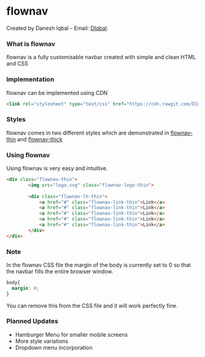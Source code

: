 # flownav

Created by Danesh Iqbal - Email: [DIqbal](mailto:daneshiqbal95@hotmail.co.uk?Subject=Github%20flownav).

### What is flownav
<p>flownav is a fully customisable navbar created with simple and clean HTML and CSS</p>

### Implementation
<p>flownav can be implemented using CDN</p>

```html
<link rel="stylesheet" type="text/css" href="https://cdn.rawgit.com/DIqbal/flownav/53607f2f/CSS/flownav.min.css">
```

### Styles
flownav comes in two different styles which are demonstrated in [flownav-thin](https://github.com/DIqbal/flownav/blob/master/Pages/flownav-thin.html) and [flownav-thick](https://github.com/DIqbal/flownav/blob/master/Pages/flownav-thick.html)

### Using flownav
<p>Using flownav is very easy and intuitive.</p>
  
```html
<div class="flownav-thin">
		<img src="logo.svg" class="flownav-logo-thin">
		
		<div class="flownav-lh-thin">
			<a href="#" class="flownav-link-thin">Link</a>
			<a href="#" class="flownav-link-thin">Link</a>
			<a href="#" class="flownav-link-thin">Link</a>
			<a href="#" class="flownav-link-thin">Link</a>
			<a href="#" class="flownav-link-thin">Link</a>
		</div>
</div>
```

### Note

<p>In the flownav CSS file the margin of the body is currently set to 0 so that the navbar fills the entire browser window.</p>

```CSS
body{
  margin: 0;
}
```

<p>You can remove this from the CSS file and it will work perfectly fine.</p>


### Planned Updates
- Hamburger Menu for smaller mobile screens
- More style variations
- Dropdown menu incorporation
